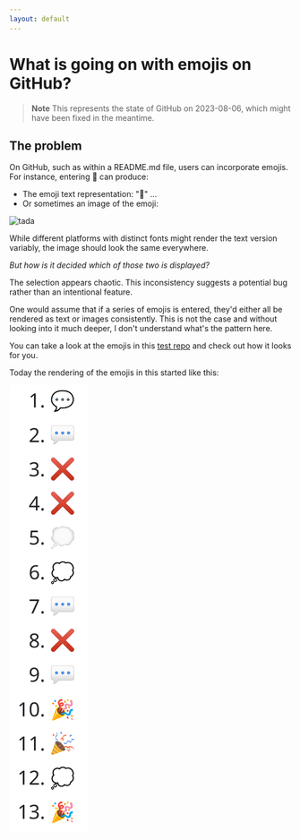 ```yaml
---
layout: default
---
```

# What is going on with emojis on GitHub?

> **Note**
> This represents the state of GitHub on 2023-08-06, which might have been fixed in the
> meantime.

## The problem

On GitHub, such as within a README.md file, users can incorporate emojis. For instance, entering :tada: can produce:

 - The emoji text representation: "🎉" ...
 - Or sometimes an image of the emoji:
<img class="emoji" alt="tada" height="20" width="20" src="https://github.githubassets.com/images/icons/emoji/unicode/1f389.png">

While different platforms with distinct fonts might render the text version variably, the image should look the same everywhere.


*But how is it decided which of those two is displayed?*

The selection appears chaotic.
This inconsistency suggests a potential bug rather than an intentional feature.

One would assume that if a series of emojis is entered, they'd either all be rendered as text or images consistently. This is not the case and without looking into it much deeper, I don't understand what's the pattern here.

You can take a look at the emojis in this [test repo](https://github.com/mo271/emoji-test) and check out how it looks for you.

Today the rendering of the emojis in this started like this:

![A list of github emojis, not all looking the same](assets/images/github_emojis/different_emojis.png)
